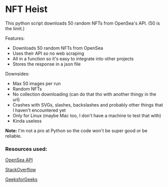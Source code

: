 # NFT Heist

This python script downloads 50 random NFTs from OpenSea's API. (50 is the limit.)

Features:
- Downloads 50 random NFTs from OpenSea
- Uses their API so no web scraping
- All in a function so it's easy to integrate into other projects
- Stores the response in a json file

Downsides:
- Max 50 images per run
- Random NFTs
- No collection downloading (can do that tho with another thingy in the url)
- Crashes with SVGs, slashes, backslashes and probably other things that I haven't encountered yet
- Only for Linux (maybe Mac too, I don't have a machine to test that with)
- Kinda useless

**Note:** I'm not a pro at Python so the code won't be super good or be reliable.

### Resources used:
[OpenSea API](https://docs.opensea.io/reference/getting-assets)

[StackOverflow](https://stackoverflow.com/)

[GeeksforGeeks](https://www.geeksforgeeks.org/)

